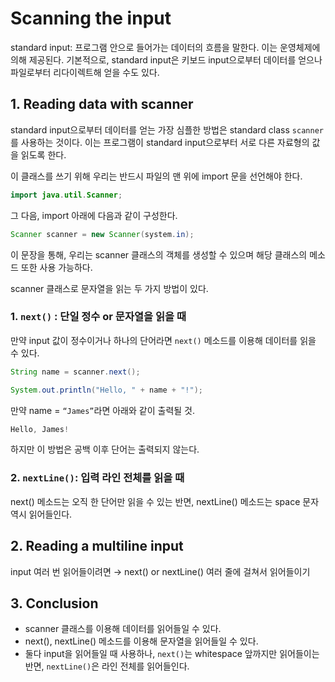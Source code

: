# Scanning the input

standard input: 프로그램 안으로 들어가는 데이터의 흐름을 말한다. 이는 운영체제에 의해 제공된다. 기본적으로, standard input은 키보드 input으로부터 데이터를 얻으나 파일로부터 리다이렉트해 얻을 수도 있다.

## 1. Reading data with scanner

standard input으로부터 데이터를 얻는 가장 심플한 방법은 standard class `scanner`를 사용하는 것이다. 이는 프로그램이 standard input으로부터 서로 다른 자료형의 값을 읽도록 한다.

이 클래스를 쓰기 위해 우리는 반드시 파일의 맨 위에 import 문을 선언해야 한다.

```java
import java.util.Scanner;
```

그 다음, import 아래에 다음과 같이 구성한다.

```java
Scanner scanner = new Scanner(system.in);
```

이 문장을 통해, 우리는 scanner 클래스의 객체를 생성할 수 있으며 해당 클래스의 메소드 또한 사용 가능하다.

scanner 클래스로 문자열을 읽는 두 가지 방법이 있다. 

### 1. `next()` : 단일 정수 or 문자열을 읽을 때

만약 input 값이 정수이거나 하나의 단어라면 `next()` 메소드를 이용해 데이터를 읽을 수 있다.

```java
String name = scanner.next();

System.out.println("Hello, " + name + "!");
```

만약 name = `“James”`라면 아래와 같이 출력될 것.

```java
Hello, James!
```

하지만 이 방법은 공백 이후 단어는 출력되지 않는다.

### 2. `nextLine()`: 입력 라인 전체를 읽을 때

next() 메소드는 오직 한 단어만 읽을 수 있는 반면, nextLine() 메소드는 space 문자 역시 읽어들인다.

## 2. ****Reading a multiline input****

input 여러 번 읽어들이려면 → next() or nextLine() 여러 줄에 걸쳐서 읽어들이기

## 3. Conclusion

- scanner 클래스를 이용해 데이터를 읽어들일 수 있다.
- next(), nextLine() 메소드를 이용해 문자열을 읽어들일 수 있다.
- 둘다 input을 읽어들일 때 사용하나, `next()`는 whitespace 앞까지만 읽어들이는 반면, `nextLine()`은 라인 전체를 읽어들인다.